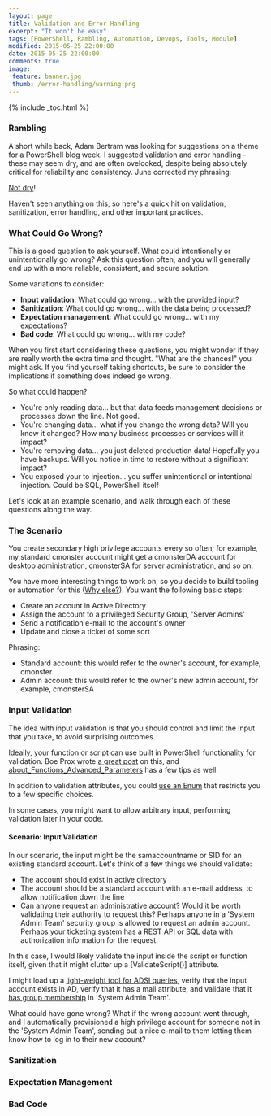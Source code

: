 ```yaml
---
layout: page
title: Validation and Error Handling
excerpt: "It won't be easy"
tags: [PowerShell, Rambling, Automation, Devops, Tools, Module]
modified: 2015-05-25 22:00:00
date: 2015-05-25 22:00:00
comments: true
image:
 feature: banner.jpg
 thumb: /error-handling/warning.png
---
```

{% include _toc.html %}

### Rambling

A short while back, Adam Bertram was looking for suggestions on a theme for a PowerShell blog week. I suggested validation and error handling - these may seem dry, and are often ovelooked, despite being absolutely critical for reliability and consistency. June corrected my phrasing:

[Not dry](/images/error-handling/june.png)!

Haven't seen anything on this, so here's a quick hit on validation, sanitization, error handling, and other important practices.

### What Could Go Wrong?

This is a good question to ask yourself. What could intentionally or unintentionally go wrong? Ask this question often, and you will generally end up with a more reliable, consistent, and secure solution.

Some variations to consider:

* **Input validation**: What could go wrong... with the provided input?
* **Sanitization**: What could go wrong... with the data being processed?
* **Expectation management**: What could go wrong... with my expectations?
* **Bad code**: What could go wrong... with my code?

When you first start considering these questions, you might wonder if they are really worth the extra time and thought. "What are the chances!" you might ask. If you find yourself taking shortcuts, be sure to consider the implications if something does indeed go wrong.

So what could happen?

* You're only reading data... but that data feeds management decisions or processes down the line. Not good.
* You're changing data... what if you change the wrong data? Will you know it changed? How many business processes or services will it impact?
* You're removing data... you just deleted production data! Hopefully you have backups. Will you notice in time to restore without a significant impact?
* You exposed your to injection... you suffer unintentional or intentional injection. Could be SQL, PowerShell itself 

Let's look at an example scenario, and walk through each of these questions along the way.

### The Scenario

You create secondary high privilege accounts every so often; for example, my standard cmonster account might get a cmonsterDA account for desktop administration, cmonsterSA for server administration, and so on.

You have more interesting things to work on, so you decide to build tooling or automation for this ([Why else?](https://www.penflip.com/powershellorg/why-powershell/blob/master/chapter2.txt)). You want the following basic steps:

* Create an account in Active Directory
* Assign the account to a privileged Security Group, 'Server Admins'
* Send a notification e-mail to the account's owner
* Update and close a ticket of some sort

Phrasing:

* Standard account: this would refer to the owner's account, for example, cmonster
* Admin account: this would refer to the owner's new admin account, for example, cmonsterSA

### Input Validation

The idea with input validation is that you should control and limit the input that you take, to avoid surprising outcomes.

Ideally, your function or script can use built in PowerShell functionality for validation. Boe Prox wrote [a great post](http://learn-powershell.net/2014/02/04/using-powershell-parameter-validation-to-make-your-day-easier/) on this, and [about_Functions_Advanced_Parameters](https://technet.microsoft.com/en-us/library/hh847743.aspx) has a few tips as well.

In addition to validation attributes, you could [use an Enum](http://ramblingcookiemonster.github.io/Types-And-Enums/) that restricts you to a few specific choices.

In some cases, you might want to allow arbitrary input, performing validation later in your code.

#### Scenario: Input Validation

In our scenario, the input might be the samaccountname or SID for an existing standard account. Let's think of a few things we should validate:

* The account should exist in active directory
* The account should be a standard account with an e-mail address, to allow notification down the line
* Can anyone request an administrative account? Would it be worth validating their authority to request this? Perhaps anyone in a 'System Admin Team' security group is allowed to request an admin account. Perhaps your ticketing system has a REST API or SQL data with authorization information for the request.

In this case, I would likely validate the input inside the script or function itself, given that it might clutter up a [ValidateScript()] attribute.

I might load up a [light-weight tool for ADSI queries](https://gallery.technet.microsoft.com/scriptcenter/Get-ADSIObject-Portable-ae7f9184), verify that the input account exists in AD, verify that it has a mail attribute, and validate that it [has group membership](https://gallery.technet.microsoft.com/scriptcenter/Get-ADGroupMembers-Get-AD-0ee3ae48) in 'System Admin Team'.

What could have gone wrong? What if the wrong account went through, and I automatically provisioned a high privilege account for someone not in the 'System Admin Team', sending out a nice e-mail to them letting them know how to log in to their new account? 

### Sanitization

### Expectation Management

### Bad Code